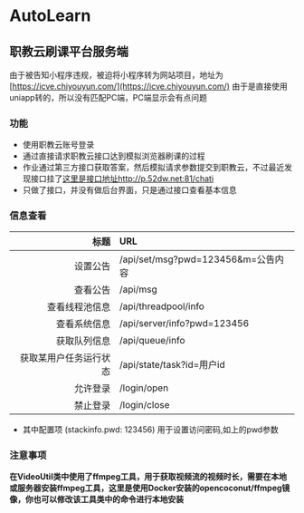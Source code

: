 # AutoLearn
## 职教云刷课平台服务端
由于被告知小程序违规，被迫将小程序转为网站项目，地址为[https://icve.chiyouyun.com/](https://icve.chiyouyun.com/)
由于是直接使用uniapp转的，所以没有匹配PC端，PC端显示会有点问题
### 功能
- 使用职教云账号登录
- 通过直接请求职教云接口达到模拟浏览器刷课的过程
- 作业通过第三方接口获取答案，然后模拟请求参数提交到职教云，不过最近发现接口挂了[这里是接口地址http://p.52dw.net:81/chati](http://p.52dw.net:81/chati)
- 只做了接口，并没有做后台界面，只是通过接口查看基本信息
### 信息查看 
| 标题 | URL |
| -------------: | :--------------------------- |
| 设置公告 | /api/set/msg?pwd=123456&m=公告内容 |
| 查看公告 | /api/msg |
| 查看线程池信息 | /api/threadpool/info |
| 查看系统信息 | /api/server/info?pwd=123456 |
| 获取队列信息 | /api/queue/info |
| 获取某用户任务运行状态 | /api/state/task?id=用户id |
| 允许登录 | /login/open |
| 禁止登录 | /login/close |


- 其中配置项 (stackinfo.pwd: 123456) 用于设置访问密码,如上的pwd参数
### 注意事项
**在VideoUtil类中使用了ffmpeg工具，用于获取视频流的视频时长，需要在本地或服务器安装ffmpeg工具，这里是使用Docker安装的opencoconut/ffmpeg镜像，你也可以修改该工具类中的命令进行本地安装**
